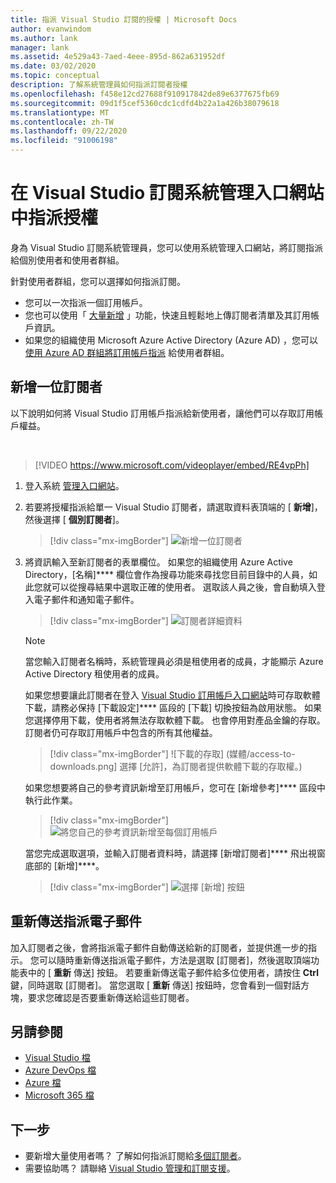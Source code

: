 ```yaml
---
title: 指派 Visual Studio 訂閱的授權 | Microsoft Docs
author: evanwindom
ms.author: lank
manager: lank
ms.assetid: 4e529a43-7aed-4eee-895d-862a631952df
ms.date: 03/02/2020
ms.topic: conceptual
description: 了解系統管理員如何指派訂閱者授權
ms.openlocfilehash: f458e12cd27688f910917842de89e6377675fb69
ms.sourcegitcommit: 09d1f5cef5360cdc1cdfd4b22a1a426b38079618
ms.translationtype: MT
ms.contentlocale: zh-TW
ms.lasthandoff: 09/22/2020
ms.locfileid: "91006198"
---
```

# <a name="assign-licenses-in-the-visual-studio-subscriptions-administration-portal"></a>在 Visual Studio 訂閱系統管理入口網站中指派授權
身為 Visual Studio 訂閱系統管理員，您可以使用系統管理入口網站，將訂閱指派給個別使用者和使用者群組。

針對使用者群組，您可以選擇如何指派訂閱。  
- 您可以一次指派一個訂用帳戶。
- 您也可以使用「 [大量新增](assign-license-bulk.md) 」功能，快速且輕鬆地上傳訂閱者清單及其訂用帳戶資訊。
- 如果您的組織使用 Microsoft Azure Active Directory (Azure AD) ，您可以 [使用 Azure AD 群組將訂用帳戶指派](./assign-license-bulk.md#use-azure-active-directory-groups-to-assign-subscriptions) 給使用者群組。  


## <a name="add-a-single-subscriber"></a>新增一位訂閱者
以下說明如何將 Visual Studio 訂用帳戶指派給新使用者，讓他們可以存取訂用帳戶權益。

<br>

> [!VIDEO https://www.microsoft.com/videoplayer/embed/RE4vpPh]


1. 登入系統 [管理入口網站](https://manage.visualstudio.com)。
2. 若要將授權指派給單一 Visual Studio 訂閱者，請選取資料表頂端的 [ **新增**]，然後選擇 [ **個別訂閱者**]。
   > [!div class="mx-imgBorder"]
   > ![新增一位訂閱者](_img/assign-license-add/add-subscriber-individual.png "選取 [新增]，然後選擇 [個別訂閱者] 以指派單一訂用帳戶。")
3. 將資訊輸入至新訂閱者的表單欄位。 如果您的組織使用 Azure Active Directory，[名稱]**** 欄位會作為搜尋功能來尋找您目前目錄中的人員，如此您就可以從搜尋結果中選取正確的使用者。 選取該人員之後，會自動填入登入電子郵件和通知電子郵件。
   > [!div class="mx-imgBorder"]
   > ![訂閱者詳細資料](_img/assign-license-add/subscriber-details.png "輸入訂閱者名稱和其他詳細資料，或從租使用者成員選擇。")

    > [!NOTE]
    > 當您輸入訂閱者名稱時，系統管理員必須是租使用者的成員，才能顯示 Azure Active Directory 租使用者的成員。 


    如果您想要讓此訂閱者在登入 [Visual Studio 訂用帳戶入口網站](https://my.visualstudio.com?wt.mc_id=o~msft~docs)時可存取軟體下載，請務必保持 [下載設定]**** 區段的 [下載] 切換按鈕為啟用狀態。 如果您選擇停用下載，使用者將無法存取軟體下載。  也會停用對產品金鑰的存取。  訂閱者仍可存取訂用帳戶中包含的所有其他權益。
   > [!div class="mx-imgBorder"]
   > ![下載的存取] (媒體/access-to-downloads.png] 選擇 [允許]，為訂閱者提供軟體下載的存取權。) 

    如果您想要將自己的參考資訊新增至訂用帳戶，您可在 [新增參考]**** 區段中執行此作業。
   > [!div class="mx-imgBorder"]
   > ![將您自己的參考資訊新增至每個訂用帳戶](media/add-subscriber-reference-notes.png "使用 [參考] 欄位可記錄有關此訂用帳戶的任何附注。")

    當您完成選取選項，並輸入訂閱者資料時，請選擇 [新增訂閱者]**** 飛出視窗底部的 [新增]****。
   > [!div class="mx-imgBorder"]
   > ![選擇 [新增] 按鈕](media/add-button.png "選取 [加入] 以儲存資訊，並將訂閱指派給訂閱者。")

## <a name="resend-assignment-emails"></a>重新傳送指派電子郵件
加入訂閱者之後，會將指派電子郵件自動傳送給新的訂閱者，並提供進一步的指示。 您可以隨時重新傳送指派電子郵件，方法是選取 [訂閱者]，然後選取頂端功能表中的 [ **重新** 傳送] 按鈕。  若要重新傳送電子郵件給多位使用者，請按住 **Ctrl** 鍵，同時選取 [訂閱者]。  當您選取 [ **重新** 傳送] 按鈕時，您會看到一個對話方塊，要求您確認是否要重新傳送給這些訂閱者。  

## <a name="see-also"></a>另請參閱
- [Visual Studio 檔](/visualstudio/)
- [Azure DevOps 檔](/azure/devops/)
- [Azure 檔](/azure/)
- [Microsoft 365 檔](/microsoft-365/)


## <a name="next-steps"></a>下一步
- 要新增大量使用者嗎？  了解如何指派訂閱給[多個訂閱者](assign-license-bulk.md)。
- 需要協助嗎？  請聯絡 [Visual Studio 管理和訂閱支援](https://visualstudio.microsoft.com/support/support-overview-vs)。